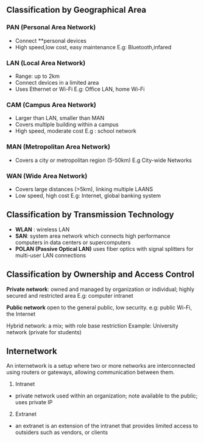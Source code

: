 ## Classification by Geographical Area
### PAN (Personal Area Network)
- Connect **personal devices
- High speed,low cost, easy maintenance
E.g: Bluetooth,infared
### LAN (Local Area Network)
- Range: up to 2km
- Connect devices in a limited area
- Uses Ethernet or Wi-Fi
E.g: Office LAN, home Wi-Fi
### CAM (Campus Area Network)
- Larger than LAN, smaller than MAN
- Covers multiple building within a campus
- High speed, moderate cost
E.g : school network
### MAN (Metropolitan Area Network)
- Covers a city or metropolitan region (5-50km)
E.g City-wide Networks


### WAN (Wide Area Network)
- Covers large distances (>5km), linking multiple LAANS
- Low speed, high cost
E.g: Internet, global banking system

## Classification by Transmission Technology
- **WLAN** : wireless LAN
- **SAN**: system area network which connects high performance computers in data centers or supercomputers
- **POLAN (Passive Optical LAN)** uses fiber optics with signal splitters for multi-user LAN connections

## Classification by Ownership and Access Control
**Private network**: owned and managed by organization or individual; highly secured and restricted area
E.g: computer intranet

**Public network** open to the general public, low security. e.g: public Wi-Fi, the Internet

Hybrid network: a mix; with role base restriction
Example: University network (private for students)


## Internetwork
An internetwork is a setup where two or more networks are interconnected using routers or gateways, allowing communication between them.

1. Intranet
- private network used within an organization; note available to the public; uses private IP
2. Extranet
- an extranet is an extension of the intranet that provides limited access to outsiders such as vendors, or clients









